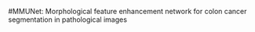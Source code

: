 #MMUNet: Morphological feature enhancement network for colon
cancer segmentation in pathological images
